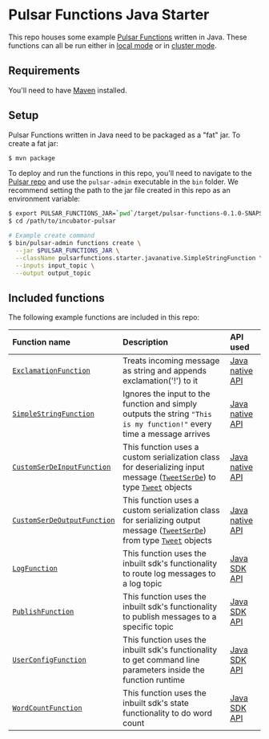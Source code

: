 # Pulsar Functions Java Starter

This repo houses some example [Pulsar Functions](http://pulsar.incubator.apache.org/docs/latest/functions/overview/) written in Java. These functions can all be run either in [local mode](http://pulsar.incubator.apache.org/docs/latest/functions/overview#local-run) or in [cluster mode](http://pulsar.incubator.apache.org/docs/latest/functions/overview#cluster-mode).

## Requirements

You'll need to have [Maven](https://maven.apache.org) installed.

## Setup

Pulsar Functions written in Java need to be packaged as a "fat" jar. To create a fat jar:

```bash
$ mvn package
```

To deploy and run the functions in this repo, you'll need to navigate to the [Pulsar repo](https://github.com/apache/incubator-pulsar) and use the `pulsar-admin` executable in the `bin` folder. We recommend setting the path to the jar file created in this repo as an environment variable:

```bash
$ export PULSAR_FUNCTIONS_JAR=`pwd`/target/pulsar-functions-0.1.0-SNAPSHOT-jar-with-dependencies.jar
$ cd /path/to/incubator-pulsar

# Example create command
$ bin/pulsar-admin functions create \
  --jar $PULSAR_FUNCTIONS_JAR \
  --className pulsarfunctions.starter.javanative.SimpleStringFunction \
  --inputs input_topic \
  --output output_topic
```

## Included functions

The following example functions are included in this repo:

Function name | Description | API used
:-------------|:------------|:--------
[`ExclamationFunction`](src/main/java/pulsarfunctions/starter/javanative/ExclamationFunction.java) | Treats incoming message as string and appends exclamation('!') to it | [Java native API](http://pulsar.incubator.apache.org/docs/latest/functions/api#java-native)
[`SimpleStringFunction`](src/main/java/pulsarfunctions/starter/javanative/SimpleStringFunction.java) | Ignores the input to the function and simply outputs the string `"This is my function!"` every time a message arrives | [Java native API](http://pulsar.incubator.apache.org/docs/latest/functions/api#java-native)
[`CustomSerDeInputFunction`](src/main/java/pulsarfunctions/starter/javanative/CustomSerDeInputFunction.java) | This function uses a custom serialization class for deserializing input message ([`TweetSerDe`](src/main/java/pulsarfunctions/starter/serde/TweetSerDe.java)) to type [`Tweet`](src/main/java/pulsarfunctions/starter/serde/Tweet.java) objects | [Java native API](http://pulsar.incubator.apache.org/docs/latest/functions/api#java-native)
[`CustomSerDeOutputFunction`](src/main/java/pulsarfunctions/starter/javanative/CustomSerDeOutputFunction.java) | This function uses a custom serialization class for serializing output message ([`TweetSerDe`](src/main/java/pulsarfunctions/starter/serde/TweetSerDe.java)) from type [`Tweet`](src/main/java/pulsarfunctions/starter/serde/Tweet.java) objects | [Java native API](http://pulsar.incubator.apache.org/docs/latest/functions/api#java-native)
[`LogFunction`](src/main/java/pulsarfunctions/starter/sdk/LogFunction.java) | This function uses the inbuilt sdk's functionality to route log messages to a log topic | [Java SDK API](http://pulsar.incubator.apache.org/docs/latest/functions/api#java-sdk)
[`PublishFunction`](src/main/java/pulsarfunctions/starter/sdk/PublishFunction.java) | This function uses the inbuilt sdk's functionality to publish messages to a specific topic | [Java SDK API](http://pulsar.incubator.apache.org/docs/latest/functions/api#java-sdk)
[`UserConfigFunction`](src/main/java/pulsarfunctions/starter/sdk/UserConfigFunction.java) | This function uses the inbuilt sdk's functionality to get command line parameters inside the function runtime | [Java SDK API](http://pulsar.incubator.apache.org/docs/latest/functions/api#java-sdk)
[`WordCountFunction`](src/main/java/pulsarfunctions/starter/sdk/WordCountFunction.java) | This function uses the inbuilt sdk's state functionality to do word count | [Java SDK API](http://pulsar.incubator.apache.org/docs/latest/functions/api#java-sdk)
